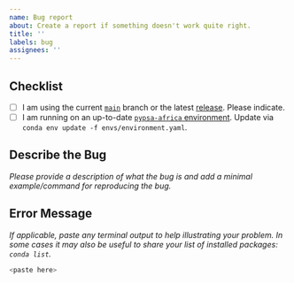 ```yaml
---
name: Bug report
about: Create a report if something doesn't work quite right.
title: ''
labels: bug
assignees: ''
---
```


<!-- Please do not post usage questions here. Ask them on the Q&A at the discussion tab on GitHub: https://github.com/pypsa-meets-africa/pypsa-africa/discussions/categories/q-a -->

## Checklist

- [ ] I am using the current [`main`](https://github.com/pypsa-meets-africa/pypsa-africa/tree/main) branch or the latest [release](https://github.com/pypsa-meets-africa/pypsa-africa/releases). Please indicate.
- [ ] I am running on an up-to-date [`pypsa-africa` environment](https://github.com/pypsa-meets-africa/pypsa-africa/blob/main/envs/environment.yaml). Update via `conda env update -f envs/environment.yaml`.

## Describe the Bug

*Please provide a description of what the bug is and add a minimal example/command for reproducing the bug.*

## Error Message

*If applicable, paste any terminal output to help illustrating your problem.*
*In some cases it may also be useful to share your list of installed packages: `conda list`.*

```bash
<paste here>
```
